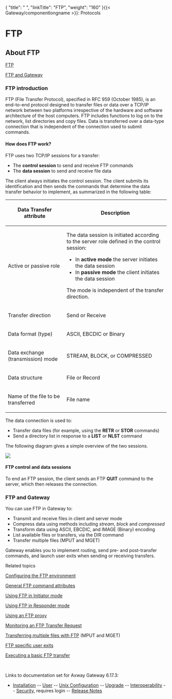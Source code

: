 {
    "title": " ",
    "linkTitle": "FTP",
    "weight": "160"
}{{< Gateway/componentlongname  >}}: Protocols

# FTP

## About FTP

[FTP](#ftp_intro)

[FTP and Gateway](#FTP_and_Gateway)

<span id="ftp_intro"></span>

### FTP introduction

FTP (File Transfer Protocol), specified in RFC 959 (October 1985), is an end-to-end protocol designed to transfer files or data over a TCP/IP network between two platforms irrespective of the hardware and software architecture of the host computers. FTP includes functions to log on to the network, list directories and copy files. Data is transferred over a data-type connection that is independent of the connection used to submit commands.

#### How does FTP work?

FTP uses two TCP/IP sessions for a transfer:

-   The **control session** to send and receive FTP commands
-   The <span style="font-weight: bold;">data session</span> to send and receive file data

The client always initiates the control session. The client submits its identification and then sends the commands that determine the data transfer behavior to implement, as summarized in the following table:

<table>
         
         
         
   
   <thead>
      <tr>
<th class="HeadE-Column1-Header1"><p>Data Transfer attribute</p>         </th>
<th class="HeadD-Column1-Header1"><p>Description</p>         </th>
      </tr>
   </thead>
   <tbody>
      <tr>
         <td><p>Active or passive role</p>         </td>
         <td><p>The data session is initiated according to the server role defined in the control session:</p>
<ul>
<li>In <span style="font-weight: bold;">active mode</span> the server initiates the data session</li>
<li>In <span style="font-weight: bold;">passive mode</span> the client initiates the data session</li>
</ul>
<p>The mode is independent of the transfer direction.</p>         </td>
      </tr>
      <tr>
         <td><p>Transfer direction</p>         </td>
         <td><p>Send or Receive</p>         </td>
      </tr>
      <tr>
         <td><p>Data format (type)</p>         </td>
         <td><p>ASCII, EBCDIC or Binary</p>         </td>
      </tr>
      <tr>
         <td><p>Data exchange (transmission) mode</p>         </td>
         <td><p>STREAM, BLOCK, or COMPRESSED</p>         </td>
      </tr>
      <tr>
         <td><p>Data structure</p>         </td>
         <td><p>File or Record</p>         </td>
      </tr>
      <tr>
         <td><p>Name of the file to be transferred</p>         </td>
         <td><p>File name</p>         </td>
      </tr>
   </tbody>
</table>

The data connection is used to:

-   Transfer data files (for example, using the <span class="code" style="font-weight: bold;">RETR</span> or <span class="code" style="font-weight: bold;">STOR</span> commands)
-   Send a directory list in response to a <span class="code" style="font-weight: bold;">LIST</span> or <span class="code" style="font-weight: bold;">NLST</span> command

The following diagram gives a simple overview of the two sessions.

![](/Images/Gateway/FTP1_610x350.gif)

#### FTP control and data sessions

To end an FTP session, the client sends an FTP <span class="code" style="font-weight: bold;">QUIT</span> command to the server, which then releases the connection.

<span id="FTP_and_Gateway"></span>

### FTP and Gateway

You can use FTP in Gateway to:

-   Transmit and receive files in client and server mode
-   Compress data using methods including <span style="font-style: italic;">stream</span>, <span style="font-style: italic;">block</span> and <span style="font-style: italic;">compressed</span>
-   Transform data using ASCII, EBCDIC, and IMAGE (Binary) encoding
-   List available files or transfers, via the DIR command
-   Transfer multiple files (MPUT and MGET)

Gateway enables you to implement routing, send pre- and post-transfer commands, and launch user exits when sending or receiving transfers.

Related topics

[Configuring the FTP environment](ftp_config)

[General FTP command attributes](ftp_general_config_attributes)

[Using FTP in Initiator mode](ftp_initiator_mode)

[Using FTP in Responder mode](ftp_responder_mode)

[Using an FTP proxy](ftp_using_proxy)

[Monitoring an FTP Transfer Request](ftp_monitoring_transfer)

[Transferring multiple files with FTP](ftp_multiple_file_transfer) (MPUT and MGET)

[FTP specific user exits](ftp_exits)

[Executing a basic FTP transfer](../../transfer_examples/transfer_example_ftp)

 

Links to documentation set for Axway Gateway <span class="mc-variable axway_variables.Release_Number variable">6.17.3</span>:

-   [Installation](/bundle/Gateway_6173_InstallationGuide_allOS_en_HTML5/page/Content/start_page.htm) -- [User](/bundle/Gateway_6173_UsersGuide_allOS_en_HTML5/page/Content/start_page.htm) -- [Unix Configuration](/bundle/Gateway_6173_ConfigurationGuide_UNIX_en_HTML5/page/Content/start_page.htm) -- [Upgrade](/bundle/Gateway_6173_UpgradeGuide_allOS_en_HTML5/page/Content/start_page.htm) -- [Interoperability](/bundle/Gateway_6173_InteroperabilityGuide_allOS_en_HTML5/page/Content/start_page.htm) -- [Security](/bundle/Gateway_6173_SecurityGuide_allOS_en_HTML5/page/Content/start_page.htm), requires login -- [Release Notes](/bundle/Gateway_6173_ReleaseNotes_allOS_en_HTML5/page/Content/Gateway_ReleaseNotes_allOS_en.htm)
